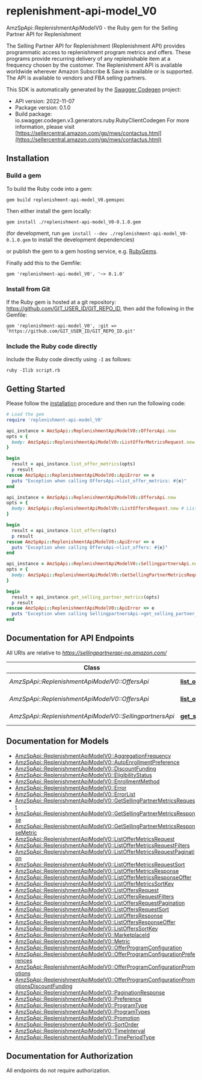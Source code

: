 # replenishment-api-model_V0

AmzSpApi::ReplenishmentApiModelV0 - the Ruby gem for the Selling Partner API for Replenishment

The Selling Partner API for Replenishment (Replenishment API) provides programmatic access to replenishment program metrics and offers. These programs provide recurring delivery of any replenishable item at a frequency chosen by the customer.  The Replenishment API is available worldwide wherever Amazon Subscribe & Save is available or is supported. The API is available to vendors and FBA selling partners.

This SDK is automatically generated by the [Swagger Codegen](https://github.com/swagger-api/swagger-codegen) project:

- API version: 2022-11-07
- Package version: 0.1.0
- Build package: io.swagger.codegen.v3.generators.ruby.RubyClientCodegen
For more information, please visit [https://sellercentral.amazon.com/gp/mws/contactus.html](https://sellercentral.amazon.com/gp/mws/contactus.html)

## Installation

### Build a gem

To build the Ruby code into a gem:

```shell
gem build replenishment-api-model_V0.gemspec
```

Then either install the gem locally:

```shell
gem install ./replenishment-api-model_V0-0.1.0.gem
```
(for development, run `gem install --dev ./replenishment-api-model_V0-0.1.0.gem` to install the development dependencies)

or publish the gem to a gem hosting service, e.g. [RubyGems](https://rubygems.org/).

Finally add this to the Gemfile:

    gem 'replenishment-api-model_V0', '~> 0.1.0'

### Install from Git

If the Ruby gem is hosted at a git repository: https://github.com/GIT_USER_ID/GIT_REPO_ID, then add the following in the Gemfile:

    gem 'replenishment-api-model_V0', :git => 'https://github.com/GIT_USER_ID/GIT_REPO_ID.git'

### Include the Ruby code directly

Include the Ruby code directly using `-I` as follows:

```shell
ruby -Ilib script.rb
```

## Getting Started

Please follow the [installation](#installation) procedure and then run the following code:
```ruby
# Load the gem
require 'replenishment-api-model_V0'

api_instance = AmzSpApi::ReplenishmentApiModelV0::OffersApi.new
opts = { 
  body: AmzSpApi::ReplenishmentApiModelV0::ListOfferMetricsRequest.new # ListOfferMetricsRequest | The request body for the `listOfferMetrics` operation.
}

begin
  result = api_instance.list_offer_metrics(opts)
  p result
rescue AmzSpApi::ReplenishmentApiModelV0::ApiError => e
  puts "Exception when calling OffersApi->list_offer_metrics: #{e}"
end

api_instance = AmzSpApi::ReplenishmentApiModelV0::OffersApi.new
opts = { 
  body: AmzSpApi::ReplenishmentApiModelV0::ListOffersRequest.new # ListOffersRequest | The request body for the `listOffers` operation.
}

begin
  result = api_instance.list_offers(opts)
  p result
rescue AmzSpApi::ReplenishmentApiModelV0::ApiError => e
  puts "Exception when calling OffersApi->list_offers: #{e}"
end

api_instance = AmzSpApi::ReplenishmentApiModelV0::SellingpartnersApi.new
opts = { 
  body: AmzSpApi::ReplenishmentApiModelV0::GetSellingPartnerMetricsRequest.new # GetSellingPartnerMetricsRequest | The request body for the `getSellingPartnerMetrics` operation.
}

begin
  result = api_instance.get_selling_partner_metrics(opts)
  p result
rescue AmzSpApi::ReplenishmentApiModelV0::ApiError => e
  puts "Exception when calling SellingpartnersApi->get_selling_partner_metrics: #{e}"
end
```

## Documentation for API Endpoints

All URIs are relative to *https://sellingpartnerapi-na.amazon.com/*

Class | Method | HTTP request | Description
------------ | ------------- | ------------- | -------------
*AmzSpApi::ReplenishmentApiModelV0::OffersApi* | [**list_offer_metrics**](docs/OffersApi.md#list_offer_metrics) | **POST** /replenishment/2022-11-07/offers/metrics/search | 
*AmzSpApi::ReplenishmentApiModelV0::OffersApi* | [**list_offers**](docs/OffersApi.md#list_offers) | **POST** /replenishment/2022-11-07/offers/search | 
*AmzSpApi::ReplenishmentApiModelV0::SellingpartnersApi* | [**get_selling_partner_metrics**](docs/SellingpartnersApi.md#get_selling_partner_metrics) | **POST** /replenishment/2022-11-07/sellingPartners/metrics/search | 

## Documentation for Models

 - [AmzSpApi::ReplenishmentApiModelV0::AggregationFrequency](docs/AggregationFrequency.md)
 - [AmzSpApi::ReplenishmentApiModelV0::AutoEnrollmentPreference](docs/AutoEnrollmentPreference.md)
 - [AmzSpApi::ReplenishmentApiModelV0::DiscountFunding](docs/DiscountFunding.md)
 - [AmzSpApi::ReplenishmentApiModelV0::EligibilityStatus](docs/EligibilityStatus.md)
 - [AmzSpApi::ReplenishmentApiModelV0::EnrollmentMethod](docs/EnrollmentMethod.md)
 - [AmzSpApi::ReplenishmentApiModelV0::Error](docs/Error.md)
 - [AmzSpApi::ReplenishmentApiModelV0::ErrorList](docs/ErrorList.md)
 - [AmzSpApi::ReplenishmentApiModelV0::GetSellingPartnerMetricsRequest](docs/GetSellingPartnerMetricsRequest.md)
 - [AmzSpApi::ReplenishmentApiModelV0::GetSellingPartnerMetricsResponse](docs/GetSellingPartnerMetricsResponse.md)
 - [AmzSpApi::ReplenishmentApiModelV0::GetSellingPartnerMetricsResponseMetric](docs/GetSellingPartnerMetricsResponseMetric.md)
 - [AmzSpApi::ReplenishmentApiModelV0::ListOfferMetricsRequest](docs/ListOfferMetricsRequest.md)
 - [AmzSpApi::ReplenishmentApiModelV0::ListOfferMetricsRequestFilters](docs/ListOfferMetricsRequestFilters.md)
 - [AmzSpApi::ReplenishmentApiModelV0::ListOfferMetricsRequestPagination](docs/ListOfferMetricsRequestPagination.md)
 - [AmzSpApi::ReplenishmentApiModelV0::ListOfferMetricsRequestSort](docs/ListOfferMetricsRequestSort.md)
 - [AmzSpApi::ReplenishmentApiModelV0::ListOfferMetricsResponse](docs/ListOfferMetricsResponse.md)
 - [AmzSpApi::ReplenishmentApiModelV0::ListOfferMetricsResponseOffer](docs/ListOfferMetricsResponseOffer.md)
 - [AmzSpApi::ReplenishmentApiModelV0::ListOfferMetricsSortKey](docs/ListOfferMetricsSortKey.md)
 - [AmzSpApi::ReplenishmentApiModelV0::ListOffersRequest](docs/ListOffersRequest.md)
 - [AmzSpApi::ReplenishmentApiModelV0::ListOffersRequestFilters](docs/ListOffersRequestFilters.md)
 - [AmzSpApi::ReplenishmentApiModelV0::ListOffersRequestPagination](docs/ListOffersRequestPagination.md)
 - [AmzSpApi::ReplenishmentApiModelV0::ListOffersRequestSort](docs/ListOffersRequestSort.md)
 - [AmzSpApi::ReplenishmentApiModelV0::ListOffersResponse](docs/ListOffersResponse.md)
 - [AmzSpApi::ReplenishmentApiModelV0::ListOffersResponseOffer](docs/ListOffersResponseOffer.md)
 - [AmzSpApi::ReplenishmentApiModelV0::ListOffersSortKey](docs/ListOffersSortKey.md)
 - [AmzSpApi::ReplenishmentApiModelV0::MarketplaceId](docs/MarketplaceId.md)
 - [AmzSpApi::ReplenishmentApiModelV0::Metric](docs/Metric.md)
 - [AmzSpApi::ReplenishmentApiModelV0::OfferProgramConfiguration](docs/OfferProgramConfiguration.md)
 - [AmzSpApi::ReplenishmentApiModelV0::OfferProgramConfigurationPreferences](docs/OfferProgramConfigurationPreferences.md)
 - [AmzSpApi::ReplenishmentApiModelV0::OfferProgramConfigurationPromotions](docs/OfferProgramConfigurationPromotions.md)
 - [AmzSpApi::ReplenishmentApiModelV0::OfferProgramConfigurationPromotionsDiscountFunding](docs/OfferProgramConfigurationPromotionsDiscountFunding.md)
 - [AmzSpApi::ReplenishmentApiModelV0::PaginationResponse](docs/PaginationResponse.md)
 - [AmzSpApi::ReplenishmentApiModelV0::Preference](docs/Preference.md)
 - [AmzSpApi::ReplenishmentApiModelV0::ProgramType](docs/ProgramType.md)
 - [AmzSpApi::ReplenishmentApiModelV0::ProgramTypes](docs/ProgramTypes.md)
 - [AmzSpApi::ReplenishmentApiModelV0::Promotion](docs/Promotion.md)
 - [AmzSpApi::ReplenishmentApiModelV0::SortOrder](docs/SortOrder.md)
 - [AmzSpApi::ReplenishmentApiModelV0::TimeInterval](docs/TimeInterval.md)
 - [AmzSpApi::ReplenishmentApiModelV0::TimePeriodType](docs/TimePeriodType.md)

## Documentation for Authorization

 All endpoints do not require authorization.

